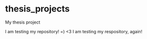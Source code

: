 # thesis_projects
My thesis project

I am testing my repository! =) <3 
I am testing my respository, again!